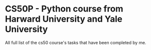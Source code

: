 # CS50P - Python course from Harward University and Yale University
All full list of the cs50 course's tasks that have been completed by me. 
